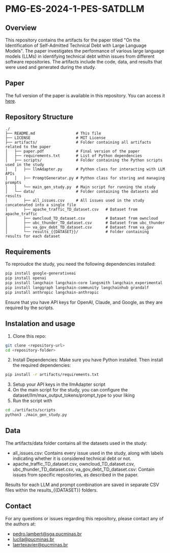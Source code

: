 # PMG-ES-2024-1-PES-SATDLLM

## Overview

This repository contains the artifacts for the paper titled "On the Identification of Self-Admitted Technical Debt with Large Language Models". The paper investigates the performance of various large language models (LLMs) in identifying technical debt within issues from different software repositories. The artifacts include the code, data, and results that were used and generated during the study.

## Paper

The full version of the paper is available in this repository. You can access it [here](./artifacts/paper.pdf).

## Repository Structure

```plaintext
./
├── README.md                  # This file
├── LICENSE                    # MIT License
├── artifacts/                 # Folder containing all artifacts related to the paper
│   ├── paper.pdf              # Final version of the paper
│   ├── requirements.txt       # List of Python dependencies
│   ├── scripts/               # Folder containing the Python scripts used in the study
│   │   ├── llmAdapter.py      # Python class for interacting with LLM APIs
│   │   ├── PromptGenerator.py # Python class for storing and managing prompts
│   │   └── main_gen_study.py  # Main script for running the study
│   └── data/                  # Folder containing the datasets and results
│       ├── all_issues.csv     # All issues used in the study concatenated into a single file
│       ├── apache_traffic_TD_dataset.csv   # Dataset from apache_traffic
│       ├── owncloud_TD_dataset.csv         # Dataset from owncloud
│       ├── ubc_thunder_TD_dataset.csv      # Dataset from ubc_thunder
│       ├── va_gov_debt_TD_dataset.csv      # Dataset from va_gov
│       └── results_{{DATASET}}/            # Folder containing results for each dataset
```

## Requirements

To reproudce the study, you need the following dependencies installed:
```bash
pip install google-generativeai
pip install openai
pip install langchain langchain-core langsmith langchain_experimental
pip install langgraph langchain-community langchainhub grandalf
pip install anthropic langchain-anthropic
``` 
Ensure that you have API keys for OpenAI, Claude, and Google, as they are required by the scripts.

## Instalation and usage

1. Clone this repo:
```bash
git clone <repository-url>
cd <repository-folder>
```

2. Install Dependencies:
Make sure you have Python installed. Then install the required dependencies:
```bash
pip install -r artifacts/requirements.txt
```

3. Setup your API keys in the llmAdapter script
4. On the main script for the study, you can configure the dataset/llm/max_output_tokens/prompt_type to your liking
5. Run the script with
```bash
cd ./artifacts/scripts
python3 ./main_gen_study.py
```

## Data
The artifacts/data folder contains all the datasets used in the study:
- all_issues.csv: Contains every issue used in the study, along with labels indicating whether it is considered technical debt or not.
- apache_traffic_TD_dataset.csv, owncloud_TD_dataset.csv, ubc_thunder_TD_dataset.csv, va_gov_debt_TD_dataset.csv: Contain issues from specific repositories, as described in the paper.

Results for each LLM and prompt combination are saved in separate CSV files within the results_{{DATASET}} folders.

## Contact
For any questions or issues regarding this repository, please contact any of the authors at:
- pedro.lambert@sga.pucminas.br
- lucila@pucminas.br
- laertexavier@pucminas.br